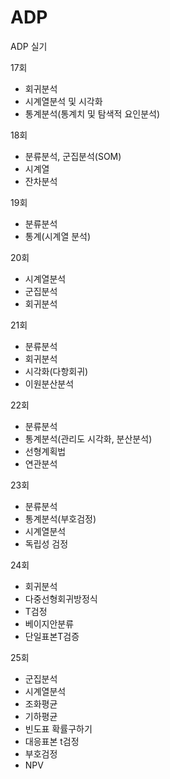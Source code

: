 # ADP
ADP 실기

17회  
- 회귀분석  
- 시계열분석 및 시각화  
- 통계분석(통계치 및 탐색적 요인분석)  
  
18회  
- 분류분석, 군집분석(SOM)  
- 시계열  
- 잔차분석  

19회  
- 분류분석  
- 통계(시계열 분석)  

20회  
- 시계열분석  
- 군집분석  
- 회귀분석   

21회  
- 분류분석  
- 회귀분석  
- 시각화(다항회귀)  
- 이원분산분석  
  
22회  
- 분류분석  
- 통계분석(관리도 시각화, 분산분석)  
- 선형계획법  
- 연관분석  
 
23회  
- 분류분석  
- 통계분석(부호검정)  
- 시계열분석  
- 독립성 검정  

24회  
- 회귀분석  
- 다중선형회귀방정식  
- T검정  
- 베이지안분류  
- 단일표본T검증  

25회  
- 군집분석  
- 시계열분석  
- 조화평균  
- 기하평균  
- 빈도표 확률구하기  
- 대응표본 t검정  
- 부호검정  
- NPV  
